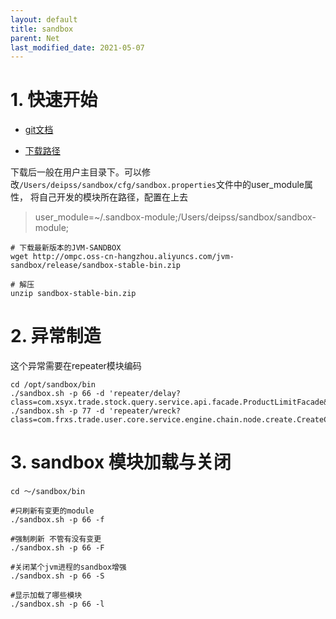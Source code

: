 ```yaml
---
layout: default
title: sandbox
parent: Net
last_modified_date: 2021-05-07
---
```


# 1. 快速开始

- [git文档](https://github.com/alibaba/jvm-sandbox/wiki/USER-QUICK-START)
 
- [下载路径](http://ompc.oss-cn-hangzhou.aliyuncs.com/jvm-sandbox/release/sandbox-stable-bin.zip)

下载后一般在用户主目录下。可以修改`/Users/deipss/sandbox/cfg/sandbox.properties`文件中的user_module属性，
将自己开发的模块所在路径，配置在上去

> user_module=~/.sandbox-module;/Users/deipss/sandbox/sandbox-module;

```shell
# 下载最新版本的JVM-SANDBOX
wget http://ompc.oss-cn-hangzhou.aliyuncs.com/jvm-sandbox/release/sandbox-stable-bin.zip

# 解压
unzip sandbox-stable-bin.zip
``` 

# 2. 异常制造

这个异常需要在repeater模块编码

```shell
cd /opt/sandbox/bin
./sandbox.sh -p 66 -d 'repeater/delay?class=com.xsyx.trade.stock.query.service.api.facade.ProductLimitFacade&method=queryLimit&delay=800'
./sandbox.sh -p 77 -d 'repeater/wreck?class=com.frxs.trade.user.core.service.engine.chain.node.create.CreateCoreProcessorNode&method=process&type=RuntimeException'
```

# 3. sandbox 模块加载与关闭

```shell
cd ～/sandbox/bin

#只刷新有变更的module
./sandbox.sh -p 66 -f 

#强制刷新 不管有没有变更
./sandbox.sh -p 66 -F

#关闭某个jvm进程的sandbox增强 
./sandbox.sh -p 66 -S 

#显示加载了哪些模块
./sandbox.sh -p 66 -l
```